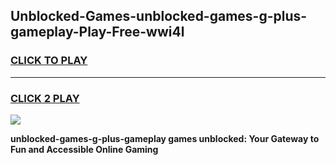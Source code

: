 
## Unblocked-Games-unblocked-games-g-plus-gameplay-Play-Free-wwi4l
<h3>
<a href="https://premium76.site?title=unblocked-games-g-plus-gameplay&ref=19M">CLICK TO PLAY</a></h3>
<hr>

<h3>
<a href="https://premium76.site?title=unblocked-games-g-plus-gameplay&ref=19M">CLICK 2 PLAY</a>
  
</h3>

<a href="https://premium76.site?title=unblocked-games-g-plus-gameplay&ref=19M"><img src="https://clearcache.store/games.png"></a>


**unblocked-games-g-plus-gameplay games unblocked: Your Gateway to Fun and Accessible Online Gaming**
